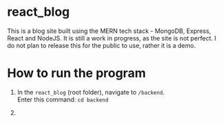 # react_blog

This is a blog site built using the MERN tech stack - MongoDB, Express, React and NodeJS. It is still a work in progress, as the site is not perfect. I do not plan to release this for the public to use, rather it is a demo.

# How to run the program

1) In the `react_blog` (root folder), navigate to `/backend`.  
Enter this command:
    `cd backend`

2) 
